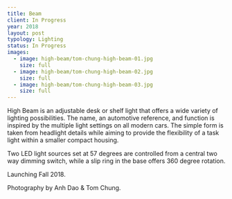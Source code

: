 ```yaml
---
title: Beam
client: In Progress
year: 2018
layout: post
typology: Lighting
status: In Progress
images:
  - image: high-beam/tom-chung-high-beam-01.jpg
    size: full
  - image: high-beam/tom-chung-high-beam-02.jpg
    size: full
  - image: high-beam/tom-chung-high-beam-03.jpg
    size: full    
---
```


High Beam is an adjustable desk or shelf light that offers a wide variety of lighting possibilities. The name, an automotive reference, and function is inspired by the multiple light settings on all modern cars. The simple form is taken from headlight details while aiming to provide the flexibility of a task light within a smaller compact housing. 

Two LED light sources set at 57 degrees are controlled from a central two way dimming switch, while a slip ring in the base offers 360 degree rotation.

Launching Fall 2018.

Photography by Anh Dao & Tom Chung.
